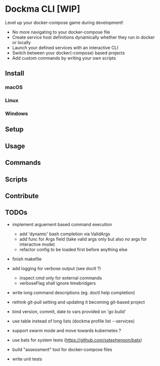 # Dockma CLI [WIP]

Level up your docker-compose game during development!

- No more navigating to your docker-compose file
- Create service host definitions dynamically whether they run in docker or locally
- Launch your defined services with an interactive CLI
- Switch between your docker(-compose) based projects
- Add custom commands by writing your own scripts

## Install

### macOS

### Linux

### Windows

## Setup

## Usage

## Commands

## Scripts

## Contribute

## TODOs

- implement arguement based command execution
  - add 'dynamic' bash completion via ValidArgs
  - add func for Args field (take valid args only but also no args for interactive mode)
  - refactor config to be loaded first before anything else
- finish makefile
- add logging for verbose output (see doctl ?)
  - inspect cmd only for external commands
  - verboseFlag shall ignore timebridgers
- write long command descriptions (eg. doctl help completion)
- rethink git-pull setting and updating it becoming git-based project
- bind version, commit, date to vars provided on 'go build'
- use table instead of long lists (dockma profile list --services)
- support swarm mode and move towards kubernetes ?

- use bats for system tests (https://github.com/sstephenson/bats)
- build "assessment" tool for docker-compose files
- write unit tests
